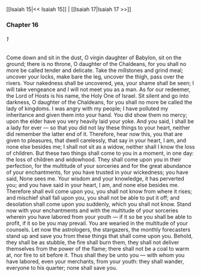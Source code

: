 [[Isaiah 15|<< Isaiah 15]]  |  [[Isaiah 17|Isaiah 17 >>]]

### Chapter 16
###### 1
Come down and sit in the dust, O virgin daughter of Babylon, sit on the ground; there is no throne, O daughter of the Chaldeans, for you shall no more be called tender and delicate. Take the millstones and grind meal; uncover your locks, make bare the leg, uncover the thigh, pass over the rivers. Your nakedness shall be uncovered, yea, your shame shall be seen; I will take vengeance and I will not meet you as a man. As for our redeemer, the Lord of Hosts is his name, the Holy One of Israel. Sit silent and go into darkness, O daughter of the Chaldeans, for you shall no more be called the lady of kingdoms. I was angry with my people; I have polluted my inheritance and given them into your hand. You did show them no mercy; upon the elder have you very heavily laid your yoke. And you said, I shall be a lady for ever — so that you did not lay these things to your heart, neither did remember the latter end of it. Therefore, hear now this, you that are given to pleasures, that dwell carelessly, that say in your heart, I am, and none else besides me; I shall not sit as a widow, neither shall I know the loss of children. But these two things shall come to you in a moment, in one day: the loss of children and widowhood. They shall come upon you in their perfection, for the multitude of your sorceries and for the great abundance of your enchantments, for you have trusted in your wickedness; you have said, None sees me. Your wisdom and your knowledge, it has perverted you; and you have said in your heart, I am, and none else besides me. Therefore shall evil come upon you, you shall not know from where it rises; and mischief shall fall upon you, you shall not be able to put it off; and desolation shall come upon you suddenly, which you shall not know. Stand now with your enchantments and with the multitude of your sorceries wherein you have labored from your youth — if it so be you shall be able to profit, if it so be you may prevail. You are wearied in the multitude of your counsels. Let now the astrologers, the stargazers, the monthly forecasters stand up and save you from these things that shall come upon you. Behold, they shall be as stubble, the fire shall burn them, they shall not deliver themselves from the power of the flame; there shall not be a coal to warm at, nor fire to sit before it. Thus shall they be unto you — with whom you have labored, even your merchants, from your youth: they shall wander, everyone to his quarter; none shall save you.